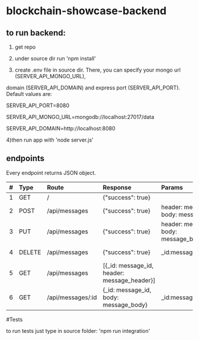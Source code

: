# blockchain-showcase-backend

## to run backend:

1) get repo

2) under source dir run 'npm install'

3) create .env file in source dir. There, you can specify your mongo url (SERVER_API_MONGO_URL),

domain (SERVER_API_DOMAIN) and express port (SERVER_API_PORT). Default values are:

SERVER_API_PORT=8080

SERVER_API_MONGO_URL=mongodb://localhost:27017/data

SERVER_API_DOMAIN=http://localhost:8080

4)then run app with 'node server.js'

## endpoints

Every endpoint returns JSON object.

|#  |Type     |Route             |Response                                     |Params                                                       |Aim                |
|---|:--------|:-----------------|:--------------------------------------------|:------------------------------------------------------------|------------------:|
|1  |GET      |/                 |{"success": true}                            |                                                             |root route         |
|2  |POST     |/api/messages     |{"success": true}                            |header: message_header, body: message_body                   |create message     |
|3  |PUT      |/api/messages     |{"success": true}                            |header: message_header, body: message_body,_id:message_id    |edit message       |
|4  |DELETE   |/api/messages     |{"success": true}                            |_id:message_id                                               |remove message     |
|5  |GET      |/api/messages     |[{_id: message_id, header: message_header}]  |                                                             |get messages       |
|6  |GET      |/api/messages/:id |{_id: message_id, body: message_body}        |_id:message_id                                               |get message's body |


#Tests

to run tests just type in source folder: 'npm run integration'


